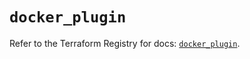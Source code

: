# `docker_plugin`

Refer to the Terraform Registry for docs: [`docker_plugin`](https://registry.terraform.io/providers/kreuzwerker/docker/3.6.1/docs/resources/plugin).
